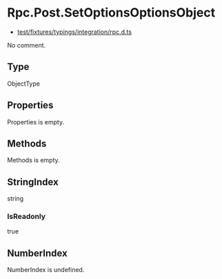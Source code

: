 # Rpc.Post.SetOptionsOptionsObject

* [test/fixtures/typings/integration/rpc.d.ts](/test/fixtures/typings/integration/rpc.d.ts#L17)

No comment.

## Type

ObjectType

## Properties

Properties is empty.

## Methods

Methods is empty.

## StringIndex

string

### IsReadonly

true

## NumberIndex

NumberIndex is undefined.
